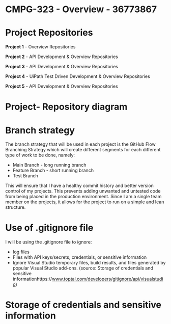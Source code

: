 # CMPG-323 - Overview - 36773867

# Project Repositories

  **Project 1**  - Overview Repositories
  
  **Project 2** - API Development & Overview Repositories
  
  **Project 3** - API Development & Overview Repositories
  
  **Project 4** - UiPath Test Driven Development & Overview Repositories
  
  **Project 5** - API Development & Overview Repositories
  

# Project- Repository diagram

# Branch strategy

The branch strategy that will be used in each project is the GitHub Flow Branching Strategy which will create different segments for each different type of work to be done, namely:

* Main Branch - long running branch 
* Feature Branch - short running branch
* Test Branch

This will ensure that I have a healthy commit history and better version control of my projects. This prevents adding unwanted and untested code from being placed in the production environment.  Since I am a single team member on the projects, it allows for the project to run on a simple and lean structure.


# Use of .gitignore file

I will be using the .gitignore file to ignore:

* log files
* Files with API keys/secrets, credentials, or sensitive information
*  Ignore Visual Studio temporary files, build results, and files generated by popular Visual Studio add-ons. (source: Storage of credentials and sensitive informationhttps://www.toptal.com/developers/gitignore/api/visualstudio)

# Storage of credentials and sensitive information


